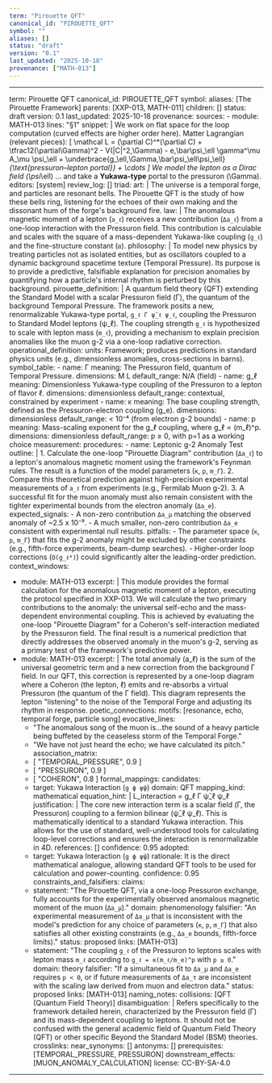 ```yaml
---
term: "Pirouette QFT"
canonical_id: "PIROUETTE_QFT"
symbol: ""
aliases: []
status: "draft"
version: "0.1"
last_updated: "2025-10-18"
provenance: ["MATH-013"]
---
```


---
term: Pirouette QFT
canonical_id: PIROUETTE_QFT
symbol: 
aliases: [The Pirouette Framework]
parents: [XXP-013, MATH-011]
children: []
status: draft
version: 0.1
last_updated: 2025-10-18
provenance:
  sources:
    - module: MATH-013
      lines: "§1"
      snippet: |
        We work on flat space for the loop computation (curved effects are higher order here). Matter Lagrangian (relevant pieces):
        [ \mathcal L = (\partial C)^*(\partial C) + \tfrac12(\partial\Gamma)^2 - V(|C|^2,\Gamma) - e\,\bar\psi_\ell \gamma^\mu A_\mu \psi_\ell + \underbrace{g_\ell\,\Gamma\,\bar\psi_\ell\psi_\ell}_{\text{pressuron–lepton portal}} + \cdots ]
        We model the lepton as a Dirac field (\psi_\ell) ... and take a **Yukawa-type** portal to the pressuron (\Gamma).
  editors: [system]
  review_log: []
triad:
  art: |
    The universe is a temporal forge, and particles are resonant bells. The Pirouette QFT is the study of how these bells ring, listening for the echoes of their own making and the dissonant hum of the forge's background fire.
  law: |
    The anomalous magnetic moment of a lepton (`a_ℓ`) receives a new contribution (`Δa_ℓ`) from a one-loop interaction with the Pressuron field. This contribution is calculable and scales with the square of a mass-dependent Yukawa-like coupling (`g_ℓ`) and the fine-structure constant (`α`).
  philosophy: |
    To model new physics by treating particles not as isolated entities, but as oscillators coupled to a dynamic background spacetime texture (Temporal Pressure). Its purpose is to provide a predictive, falsifiable explanation for precision anomalies by quantifying how a particle's internal rhythm is perturbed by this background.
pirouette_definition: |
  A quantum field theory (QFT) extending the Standard Model with a scalar Pressuron field (Γ), the quantum of the background Temporal Pressure. The framework posits a new, renormalizable Yukawa-type portal, `g_ℓ Γ ψ̄_ℓ ψ_ℓ`, coupling the Pressuron to Standard Model leptons (ψ_ℓ). The coupling strength `g_ℓ` is hypothesized to scale with lepton mass (`m_ℓ`), providing a mechanism to explain precision anomalies like the muon g-2 via a one-loop radiative correction.
operational_definition:
  units: Framework; produces predictions in standard physics units (e.g., dimensionless anomalies, cross-sections in barns).
  symbol_table:
    - name: Γ
      meaning: The Pressuron field, quantum of Temporal Pressure.
      dimensions: M L
      default_range: N/A (field)
    - name: g_ℓ
      meaning: Dimensionless Yukawa-type coupling of the Pressuron to a lepton of flavor ℓ.
      dimensions: dimensionless
      default_range: contextual, constrained by experiment
    - name: κ
      meaning: The base coupling strength, defined as the Pressuron-electron coupling (g_e).
      dimensions: dimensionless
      default_range: < 10⁻⁴ (from electron g-2 bounds)
    - name: p
      meaning: Mass-scaling exponent for the g_ℓ coupling, where g_ℓ ∝ (m_ℓ)^p.
      dimensions: dimensionless
      default_range: p ≥ 0, with p=1 as a working choice
  measurement:
    procedures:
      - name: Leptonic g-2 Anomaly Test
        outline: |
          1. Calculate the one-loop "Pirouette Diagram" contribution (`Δa_ℓ`) to a lepton's anomalous magnetic moment using the framework's Feynman rules. The result is a function of the model parameters (`κ`, `p`, `m_Γ`).
          2. Compare this theoretical prediction against high-precision experimental measurements of `a_ℓ` from experiments (e.g., Fermilab Muon g-2).
          3. A successful fit for the muon anomaly must also remain consistent with the tighter experimental bounds from the electron anomaly (`Δa_e`).
        expected_signals:
          - A non-zero contribution `Δa_μ` matching the observed anomaly of ~2.5 x 10⁻⁹.
          - A much smaller, non-zero contribution `Δa_e` consistent with experimental null results.
        pitfalls:
          - The parameter space (`κ`, `p`, `m_Γ`) that fits the g-2 anomaly might be excluded by other constraints (e.g., fifth-force experiments, beam-dump searches).
          - Higher-order loop corrections (`O(g_ℓ⁴)`) could significantly alter the leading-order prediction.
context_windows:
  - module: MATH-013
    excerpt: |
      This module provides the formal calculation for the anomalous magnetic moment of a lepton, executing the protocol specified in XXP-013. We will calculate the two primary contributions to the anomaly: the universal self-echo and the mass-dependent environmental coupling. This is achieved by evaluating the one-loop "Pirouette Diagram" for a Coheron's self-interaction mediated by the Pressuron field. The final result is a numerical prediction that directly addresses the observed anomaly in the muon's g-2, serving as a primary test of the framework's predictive power.
  - module: MATH-013
    excerpt: |
      The total anomaly (a_ℓ) is the sum of the universal geometric term and a new correction from the background Γ field. In our QFT, this correction is represented by a one-loop diagram where a Coheron (the lepton, ℓ) emits and re-absorbs a virtual Pressuron (the quantum of the Γ field). This diagram represents the lepton "listening" to the noise of the Temporal Forge and adjusting its rhythm in response.
poetic_connections:
  motifs: [resonance, echo, temporal forge, particle song]
  evocative_lines:
    - "The anomalous song of the muon is...the sound of a heavy particle being buffeted by the ceaseless storm of the Temporal Forge."
    - "We have not just heard the echo; we have calculated its pitch."
  association_matrix:
    - [ "TEMPORAL_PRESSURE", 0.9 ]
    - [ "PRESSURON", 0.9 ]
    - [ "COHERON", 0.8 ]
formal_mappings:
  candidates:
    - target: Yukawa Interaction (`g ϕ ψ̄ψ`)
      domain: QFT
      mapping_kind: mathematical
      equation_hint: |
        L_interaction = g_ℓ Γ ψ̄_ℓ ψ_ℓ
      justification: |
        The core new interaction term is a scalar field (Γ, the Pressuron) coupling to a fermion bilinear (ψ̄_ℓ ψ_ℓ). This is mathematically identical to a standard Yukawa interaction. This allows for the use of standard, well-understood tools for calculating loop-level corrections and ensures the interaction is renormalizable in 4D.
      references: []
      confidence: 0.95
  adopted:
    - target: Yukawa Interaction (`g ϕ ψ̄ψ`)
      rationale: It is the direct mathematical analogue, allowing standard QFT tools to be used for calculation and power-counting.
      confidence: 0.95
constraints_and_falsifiers:
  claims:
    - statement: "The Pirouette QFT, via a one-loop Pressuron exchange, fully accounts for the experimentally observed anomalous magnetic moment of the muon (`Δa_μ`)."
      domain: phenomenology
      falsifier: "An experimental measurement of `Δa_μ` that is inconsistent with the model's prediction for any choice of parameters (`κ`, `p`, `m_Γ`) that also satisfies all other existing constraints (e.g., `Δa_e` bounds, fifth-force limits)."
      status: proposed
      links: [MATH-013]
    - statement: "The coupling `g_ℓ` of the Pressuron to leptons scales with lepton mass `m_ℓ` according to `g_ℓ = κ(m_ℓ/m_e)^p` with `p ≥ 0`."
      domain: theory
      falsifier: "If a simultaneous fit to `Δa_μ` and `Δa_e` requires `p < 0`, or if future measurements of `Δa_τ` are inconsistent with the scaling law derived from muon and electron data."
      status: proposed
      links: [MATH-013]
naming_notes:
  collisions: [QFT (Quantum Field Theory)]
  disambiguation: |
    Refers specifically to the framework detailed herein, characterized by the Pressuron field (Γ) and its mass-dependent coupling to leptons. It should not be confused with the general academic field of Quantum Field Theory (QFT) or other specific Beyond the Standard Model (BSM) theories.
crosslinks:
  near_synonyms: []
  antonyms: []
  prerequisites: [TEMPORAL_PRESSURE, PRESSURON]
  downstream_effects: [MUON_ANOMALY_CALCULATION]
license: CC-BY-SA-4.0
---
